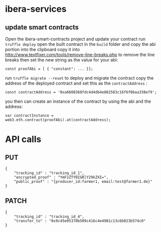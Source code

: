 # ibera-services

## update smart contracts

Open the ibera-smart-contracts project and update your contract
run `truffle deploy`
open the built contract in the `build` folder and copy the abi portion into the clipboard
copy it into http://www.textfixer.com/tools/remove-line-breaks.php to remove the line breaks
then set the new string as the value for your abi:
```
const proofAbi = [ { "constant": ... }];
```
run `truffle migrate --reset` to deploy and migrate the contract
copy the address of the deployed contract and set this as the `contractAddress` : 
```
const contractAddress = '0xa6608368fdc4d4db4e802583c16f6f0baa338ef9';
```

you then can create an instance of the contract by using the abi and the address:
```
var contractInstance = web3.eth.contract(proofAbi).at(contractAddress);
```

# API calls

## PUT
```
{
    "tracking_id" : "tracking_id_1",
    "encrypted_proof" : "YmFzZTY0IGRlY29kZXI=",
    "public_proof" : "{producer_id:farmer1, email:test@farmer1.de}"
}
```

## PATCH
```
{
    "tracking_id" : "tracking_id_4",
    "transfer_to" : "0x9c45e05370b509c416c4e4981c13c6b023b574c0"
}
```
